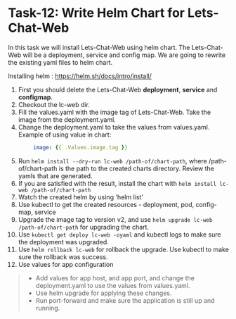 # Task-12: Write Helm Chart for Lets-Chat-Web

In this task we will install Lets-Chat-Web using helm chart.
The Lets-Chat-Web will be a deployment, service and config map.
We are going to rewrite the existing yaml files to helm chart.  


Installing helm : https://helm.sh/docs/intro/install/

1. First you should delete the Lets-Chat-Web **deployment**, **service**  and **configmap**.
2. Checkout the lc-web dir. 
3. Fill the values.yaml with the image tag of Lets-Chat-Web. Take the image from the deployment.yaml.
4. Change the deployment.yaml to take the values from values.yaml. Example of using value in chart: 
```yaml
        image: {{ .Values.image.tag }}
```
5. Run `helm install --dry-run lc-web /path-of/chart-path`, where /path-of/chart-path is the path to the created charts directory. Review the yamls that are generated.
6. If you are satisfied with the result, install the chart with `helm install lc-web /path-of/chart-path`
7. Watch the created helm by using 'helm list'
8. Use kubectl to get the created resources - deployment, pod, config-map, service
9. Upgrade the image tag to version v2, and use `helm upgrade lc-web /path-of/chart-path` for upgrading the chart.
10. Use `kubectl get deploy lc-web -oyaml` and kubectl logs to make sure the deployment was upgraded.
11. Use `helm rollback lc-web` for rollback the upgrade. Use kubectl to make sure the rollback was success.
12. Use values for app configuration
  > * Add values for app host, and app port, and change the deployment.yaml to use the values from values.yaml.
  > * Use helm upgrade for applying these changes.
  > * Run port-forward and make sure the application is still up and running.


 
